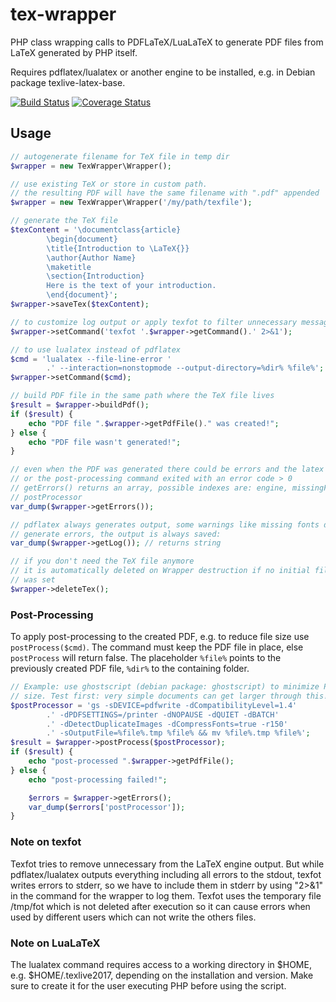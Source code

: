 # tex-wrapper

PHP class wrapping calls to PDFLaTeX/LuaLaTeX to generate PDF files from LaTeX
generated by PHP itself.

Requires pdflatex/lualatex or another engine to be installed, e.g. in Debian
package texlive-latex-base.

[![Build Status](https://travis-ci.org/j-schumann/tex-wrapper.svg?branch=master)](https://travis-ci.org/j-schumann/tex-wrapper) [![Coverage Status](https://coveralls.io/repos/github/j-schumann/tex-wrapper/badge.svg?branch=master)](https://coveralls.io/github/j-schumann/tex-wrapper?branch=master)

## Usage

```php
// autogenerate filename for TeX file in temp dir
$wrapper = new TexWrapper\Wrapper();

// use existing TeX or store in custom path.
// the resulting PDF will have the same filename with ".pdf" appended
$wrapper = new TexWrapper\Wrapper('/my/path/texfile');

// generate the TeX file
$texContent = '\documentclass{article}
        \begin{document}
        \title{Introduction to \LaTeX{}}
        \author{Author Name}
        \maketitle
        \section{Introduction}
        Here is the text of your introduction.
        \end{document}';
$wrapper->saveTex($texContent);

// to customize log output or apply texfot to filter unnecessary messages
$wrapper->setCommand('texfot '.$wrapper->getCommand().' 2>&1');

// to use lualatex instead of pdflatex
$cmd = 'lualatex --file-line-error '
        .' --interaction=nonstopmode --output-directory=%dir% %file%';
$wrapper->setCommand($cmd);

// build PDF file in the same path where the TeX file lives
$result = $wrapper->buildPdf();
if ($result) {
    echo "PDF file ".$wrapper->getPdfFile()." was created!";
} else {
    echo "PDF file wasn't generated!";
}

// even when the PDF was generated there could be errors and the latex engine
// or the post-processing command exited with an error code > 0
// getErrors() returns an array, possible indexes are: engine, missingFonts,
// postProcessor
var_dump($wrapper->getErrors());

// pdflatex always generates output, some warnings like missing fonts do not
// generate errors, the output is always saved:
var_dump($wrapper->getLog()); // returns string

// if you don't need the TeX file anymore
// it is automatically deleted on Wrapper destruction if no initial filename
// was set
$wrapper->deleteTex();
```

### Post-Processing
To apply post-processing to the created PDF, e.g. to reduce file size use
```postProcess($cmd)```.
The command must keep the PDF file in place, else ```postProcess``` will return false.
The placeholder ```%file%``` points to the previously created PDF file, ```%dir%``` to the
containing folder.

```php
// Example: use ghostscript (debian package: ghostscript) to minimize PDF file
// size. Test first: very simple documents can get larger through this!
$postProcessor = 'gs -sDEVICE=pdfwrite -dCompatibilityLevel=1.4'
        .' -dPDFSETTINGS=/printer -dNOPAUSE -dQUIET -dBATCH'
        .' -dDetectDuplicateImages -dCompressFonts=true -r150'
        .' -sOutputFile=%file%.tmp %file% && mv %file%.tmp %file%';
$result = $wrapper->postProcess($postProcessor);
if ($result) {
    echo "post-processed ".$wrapper->getPdfFile();
} else {
    echo "post-processing failed!";

    $errors = $wrapper->getErrors();
    var_dump($errors['postProcessor']);
}
```

### Note on texfot
Texfot tries to remove unnecessary from the LaTeX engine output. But while
pdflatex/lualatex outputs everything including all errors to the stdout, texfot
writes errors to stderr, so we have to include them in stderr by using "2>&1"
in the command for the wrapper to log them.
Texfot uses the temporary file /tmp/fot which is not deleted after execution so
it can cause errors when used by different users which can not write the others
files.

### Note on LuaLaTeX
The lualatex command requires access to a working directory in $HOME, e.g.
$HOME/.texlive2017, depending on the installation and version. Make sure to
create it for the user executing PHP before using the script.